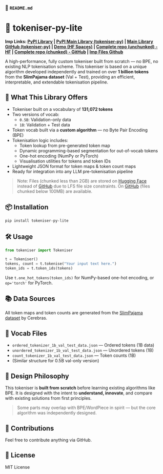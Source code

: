 ### 📄 `README.md`
# 🔣 tokeniser-py-lite

**Imp Links: [PyPI Library](https://pypi.org/project/tokeniser-py-lite/) | [PyPI Main Library (tokeniser-py)](https://pypi.org/project/tokeniser-py/) | [Main Library GitHub (tokeniser-py)](https://github.com/Tasmay-Tibrewal/tokeniser-py) | [Demo (HF Spaces)](https://huggingface.co/spaces/Tasmay-Tib/Tokeniser-py) | [Complete repo (unchunked) - HF](https://huggingface.co/datasets/Tasmay-Tib/Tokeniser) | [Complete repo (chunked) - GitHub](https://github.com/Tasmay-Tibrewal/Tokeniser) | [Imp Files Github](https://github.com/Tasmay-Tibrewal/Tokeniser-imp)**

A high-performance, fully custom tokeniser built from scratch — no BPE, no existing NLP tokenisation scheme. This tokeniser is based on a unique algorithm developed independently and trained on over **1 billion tokens** from the **SlimPajama dataset** (Val + Test), providing an efficient, interpretable, and extendable tokenisation pipeline.

## 🚀 What This Library Offers

- Tokeniser built on a vocabulary of **131,072 tokens**
- Two versions of vocab:
  - `0.5B`: Validation-only data
  - `1B`: Validation + Test data
- Token vocab built via a **custom algorithm** — no Byte Pair Encoding (BPE)
- Tokenisation logic includes:
  - Token lookup from pre-generated token map
  - Dynamic programming-based segmentation for out-of-vocab tokens
  - One-hot encoding (NumPy or PyTorch)
  - Visualisation utilities for tokens and token IDs
- Lightweight JSON format for token maps & token count maps
- Ready for integration into any LLM pre-tokenisation pipeline

> Note: Files (chunked less than 2GB) are stored on [Hugging Face](https://huggingface.co/) instead of [GitHub](https://github.com/) due to LFS file size constraints. On [GitHub](https://github.com/) (files chunked below 100MB) are available.

## 📦 Installation
```bash
pip install tokeniser-py-lite
```

## 🛠 Usage
```python
from tokeniser import Tokeniser

t = Tokeniser()
tokens, count = t.tokenise("Your input text here.")
token_ids = t.token_ids(tokens)
```

Use `t.one_hot_tokens(token_ids)` for NumPy-based one-hot encoding, or `op='torch'` for PyTorch.

## 📚 Data Sources

All token maps and token counts are generated from the [SlimPajama dataset](https://huggingface.co/datasets/cerebras/SlimPajama-627B) by Cerebras.

## 📁 Vocab Files
- `ordered_tokenizer_1b_val_test_data.json` — Ordered tokens (1B data)
- `unordered_tokenizer_1b_val_test_data.json` — Unordered tokens (1B)
- `count_tokenizer_1b_val_test_data.json` — Token counts (1B)
- (Similar structure for 0.5B val-only version)

## 📌 Design Philosophy

This tokeniser is **built from scratch** before learning existing algorithms like BPE. It is designed with the intent to **understand, innovate**, and compare with existing solutions from first principles.

> Some parts may overlap with BPE/WordPiece in spirit — but the core algorithm was independently designed.

## 🤝 Contributions

Feel free to contribute anything via GitHub.

## 📖 License

MIT License
